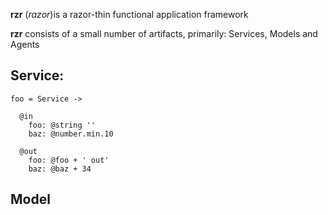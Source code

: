 **rzr** (_razor_)is a razor-thin functional application framework 

**rzr** consists of a small number of artifacts, primarily: Services, Models and Agents

## Service:

```
foo = Service ->

  @in 
    foo: @string ''
    baz: @number.min.10

  @out
    foo: @foo + ' out'
    baz: @baz + 34    
```

## Model

